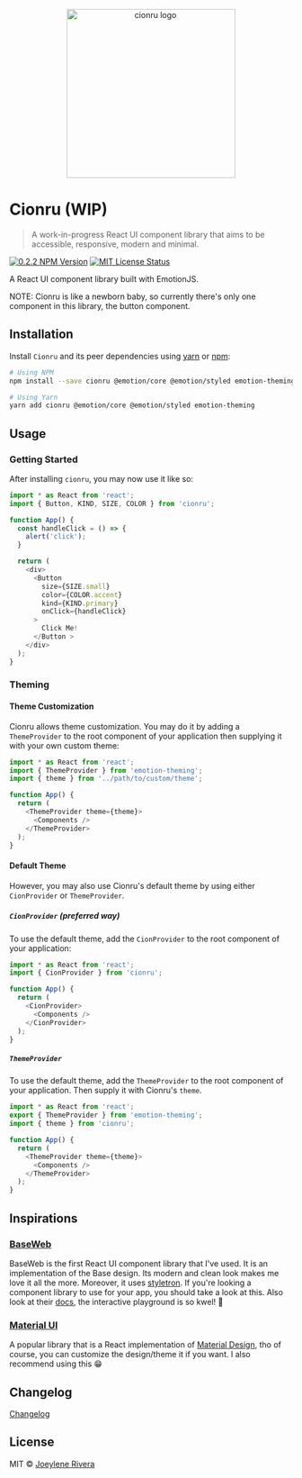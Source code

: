 <p align="center">
  <img
    src="https://raw.githubusercontent.com/jorenrui/cionru/main/assets/img/logo.svg"
    alt="cionru logo"
    width="300"
    height="300"
  />
</p>

# Cionru (WIP)

> A work-in-progress React UI component library that aims to be accessible, responsive, modern and minimal.

[![0.2.2 NPM Version](https://img.shields.io/badge/npm-v0.2.2-orange)](http://npmjs.com/package/cionru)
[![MIT License Status](https://img.shields.io/badge/license-MIT-blue)](https://github.com/jorenrui/cionru/blob/main/LICENSE)

A React UI component library built with EmotionJS.

NOTE: Cionru is like a newborn baby, so currently there's only one component in this library, the button component.

## Installation

Install `Cionru` and its peer dependencies using [yarn](https://yarnpkg.com/) or [npm](https://www.npmjs.com/):

```bash
# Using NPM
npm install --save cionru @emotion/core @emotion/styled emotion-theming

# Using Yarn
yarn add cionru @emotion/core @emotion/styled emotion-theming
```

## Usage

### Getting Started

After installing `cionru`, you may now use it like so:

```javascript
import * as React from 'react';
import { Button, KIND, SIZE, COLOR } from 'cionru';

function App() {
  const handleClick = () => {
    alert('click');
  }

  return (
    <div>
      <Button
        size={SIZE.small}
        color={COLOR.accent}
        kind={KIND.primary}
        onClick={handleClick}
      >
        Click Me!
      </Button >
    </div>
  );
}
```

### Theming

#### Theme Customization

Cionru allows theme customization. You may do it by adding a `ThemeProvider` to the root component of your application then supplying it with your own custom theme:

```javascript
import * as React from 'react';
import { ThemeProvider } from 'emotion-theming';
import { theme } from '../path/to/custom/theme';

function App() {
  return (
    <ThemeProvider theme={theme}>
      <Components />
    </ThemeProvider>
  );
}
```

#### Default Theme

However, you may also use Cionru's default theme by using either `CionProvider` or `ThemeProvider`.

##### `CionProvider` (preferred way)

To use the default theme, add the `CionProvider` to the root component of your application:

```javascript
import * as React from 'react';
import { CionProvider } from 'cionru';

function App() {
  return (
    <CionProvider>
      <Components />
    </CionProvider>
  );
}
```

##### `ThemeProvider`

To use the default theme, add the `ThemeProvider` to the root component of your application. Then supply it with Cionru's `theme`.

```javascript
import * as React from 'react';
export { ThemeProvider } from 'emotion-theming';
import { theme } from 'cionru';

function App() {
  return (
    <ThemeProvider theme={theme}>
      <Components />
    </ThemeProvider>
  );
}
```

## Inspirations

### [BaseWeb](https://github.com/uber/baseweb)

BaseWeb is the first React UI component library that I've used. It is an implementation of the Base design. Its modern and clean look makes me love it all the more. Moreover, it uses [styletron](https://styletron.org/). If you're looking a component library to use for your app, you should take a look at this. Also look at their [docs](https://baseweb.design/), the interactive playground is so kwel! 👀

### [Material UI](https://material-ui.com/)

A popular library that is a React implementation of [Material Design](https://material.io/design/), tho of course, you can customize the design/theme it if you want. I also recommend using this 😁

## Changelog

[Changelog](https://github.com/jorenrui/cionru/blob/main/CHANGELOG.md)

## License

MIT © [Joeylene Rivera](https://github.com/jorenrui)
